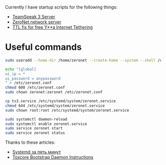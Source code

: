 Currently I have startup scripts for the following things:

- [TeamSpeak 3 Server](ts3.service)
- [ZeroNet network server](zeronet.service)
- [TTL fix for free Y\*\*a Internet Tethering](ttl-fix.service)

# Useful commands

```bash
sudo useradd --home-dir /home/zeronet --create-home --system --shell /usr/sbin/nologin --user-group -G debian-tor zeronet

echo "[global]
ui_ip = *
ui_password = anypassword
" > /etc/zeronet.conf
chmod 600 /etc/zeronet.conf
sudo chown zeronet:zeronet /etc/zeronet.conf

cp ts3.service /etc/systemd/system/zeronet.service
chmod 644 /etc/systemd/system/zeronet.service
sudo chown root:root /etc/systemd/system/zeronet.service

sudo systemctl daemon-reload
sudo systemctl enable zeronet.service
sudo service zeronet start
sudo service zeronet status
```

Thanks to these articles:
- [Systemd за пять минут](https://habrahabr.ru/company/centosadmin/blog/255845/)
- [Toxcore Bootstrap Daemon Instructions](https://github.com/irungentoo/toxcore/tree/master/other/bootstrap_daemon)
